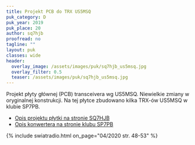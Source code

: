 ```yaml
---
title: Projekt PCB do TRX US5MSQ
puk_category: D
puk_year: 2019
puk_place: 20
author: sq7hjb
proofread: no
tagline: ""
layout: puk
classes: wide
header:
  overlay_image: /assets/images/puk/sq7hjb_us5msq.jpg
  overlay_filter: 0.5
  teaser: /assets/images/puk/sq7hjb_us5msq.jpg
---
```


Projekt płyty głównej (PCB) transceivera wg US5MSQ. Niewielkie zmiany w oryginalnej konstrukcji. Na tej płytce zbudowano kilka TRX-ów US5MSQ w klubie SP7PB.

- [Opis projektu płytki na stronie SQ7HJB](http://sq7hjb.pl/index.php/trx-homodynowy-w-g-us5msq/)
- [Opis konwertera na stronie klubu SP7PB](http://trx.sp7pb.pl/)

{% include swiatradio.html on_page="04/2020 str. 48-53" %}